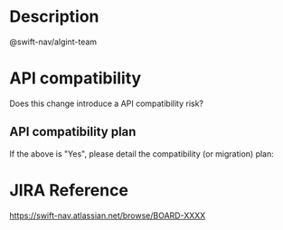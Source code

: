 # Description

@swift-nav/algint-team

<!-- Changes proposed in this PR -->

# API compatibility

Does this change introduce a API compatibility risk?

<!-- Provide a short explanation why or why not -->

## API compatibility plan

If the above is "Yes", please detail the compatibility (or migration) plan:

<!-- Provide a short explanation plan here -->

# JIRA Reference

https://swift-nav.atlassian.net/browse/BOARD-XXXX
